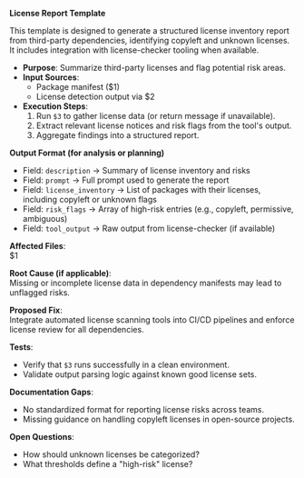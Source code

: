 **License Report Template**

This template is designed to generate a structured license inventory report from third-party dependencies, identifying copyleft and unknown licenses. It includes integration with license-checker tooling when available.

- **Purpose**: Summarize third-party licenses and flag potential risk areas.
- **Input Sources**:
  - Package manifest ($1)
  - License detection output via $2
- **Execution Steps**:
  1. Run `$3` to gather license data (or return message if unavailable).
  2. Extract relevant license notices and risk flags from the tool's output.
  3. Aggregate findings into a structured report.

**Output Format (for analysis or planning)**  
- Field: `description` → Summary of license inventory and risks  
- Field: `prompt` → Full prompt used to generate the report  
- Field: `license_inventory` → List of packages with their licenses, including copyleft or unknown flags  
- Field: `risk_flags` → Array of high-risk entries (e.g., copyleft, permissive, ambiguous)  
- Field: `tool_output` → Raw output from license-checker (if available)  

**Affected Files**:  
$1  

**Root Cause (if applicable)**:  
Missing or incomplete license data in dependency manifests may lead to unflagged risks.  

**Proposed Fix**:  
Integrate automated license scanning tools into CI/CD pipelines and enforce license review for all dependencies.  

**Tests**:  
- Verify that `$3` runs successfully in a clean environment.  
- Validate output parsing logic against known good license sets.  

**Documentation Gaps**:  
- No standardized format for reporting license risks across teams.  
- Missing guidance on handling copyleft licenses in open-source projects.  

**Open Questions**:  
- How should unknown licenses be categorized?  
- What thresholds define a "high-risk" license?
